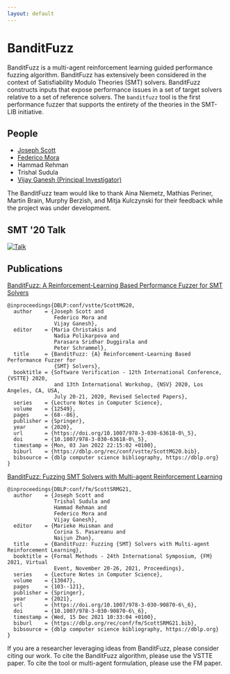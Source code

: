 ```yaml
---
layout: default
---
```


# BanditFuzz

BanditFuzz is a multi-agent reinforcement learning guided performance fuzzing algorithm. BanditFuzz has extensively been considered in the context of Satisfiability Modulo Theories (SMT)  solvers. BanditFuzz constructs inputs that expose performance issues in a set of target solvers relative to a set of reference solvers. The `banditfuzz` tool is the first performance fuzzer that supports the entirety of the theories in the SMT-LIB initiative. 

## People
* [Joseph Scott](https://www.joe-scott.net/)
* [Federico Mora](https://federico.morarocha.ca)
* Hammad Rehman
* Trishal Sudula
* [Vijay Ganesh (Principal Investigator)](https://ece.uwaterloo.ca/~vganesh/)

The BanditFuzz team would like to thank Aina Niemetz, Mathias Periner, Martin Brain, Murphy Berzish, and Mitja Kulczynski for their feedback while the project was under development. 

## SMT '20 Talk

[![Talk](https://img.youtube.com/vi/OfZaIUXltf4/0.jpg)](https://youtu.be/OfZaIUXltf4?t=4013)


## Publications

[BanditFuzz: A Reinforcement-Learning Based Performance Fuzzer for SMT Solvers](https://www.semanticscholar.org/paper/BanditFuzz%3A-A-Reinforcement-Learning-Based-Fuzzer-Scott-Mora/4dd1361dd215cc2d02f178f4ec307b74a4f51cbb)

```
@inproceedings{DBLP:conf/vstte/ScottMG20,
  author    = {Joseph Scott and
               Federico Mora and
               Vijay Ganesh},
  editor    = {Maria Christakis and
               Nadia Polikarpova and
               Parasara Sridhar Duggirala and
               Peter Schrammel},
  title     = {BanditFuzz: {A} Reinforcement-Learning Based Performance Fuzzer for
               {SMT} Solvers},
  booktitle = {Software Verification - 12th International Conference, {VSTTE} 2020,
               and 13th International Workshop, {NSV} 2020, Los Angeles, CA, USA,
               July 20-21, 2020, Revised Selected Papers},
  series    = {Lecture Notes in Computer Science},
  volume    = {12549},
  pages     = {68--86},
  publisher = {Springer},
  year      = {2020},
  url       = {https://doi.org/10.1007/978-3-030-63618-0\_5},
  doi       = {10.1007/978-3-030-63618-0\_5},
  timestamp = {Mon, 03 Jan 2022 22:15:02 +0100},
  biburl    = {https://dblp.org/rec/conf/vstte/ScottMG20.bib},
  bibsource = {dblp computer science bibliography, https://dblp.org}
}
```

[BanditFuzz: Fuzzing SMT Solvers with Multi-agent Reinforcement Learning](https://www.springerprofessional.de/en/banditfuzz-fuzzing-smt-solvers-with-multi-agent-reinforcement-le/19849098)

```
@inproceedings{DBLP:conf/fm/ScottSRMG21,
  author    = {Joseph Scott and
               Trishal Sudula and
               Hammad Rehman and
               Federico Mora and
               Vijay Ganesh},
  editor    = {Marieke Huisman and
               Corina S. Pasareanu and
               Naijun Zhan},
  title     = {BanditFuzz: Fuzzing {SMT} Solvers with Multi-agent Reinforcement Learning},
  booktitle = {Formal Methods - 24th International Symposium, {FM} 2021, Virtual
               Event, November 20-26, 2021, Proceedings},
  series    = {Lecture Notes in Computer Science},
  volume    = {13047},
  pages     = {103--121},
  publisher = {Springer},
  year      = {2021},
  url       = {https://doi.org/10.1007/978-3-030-90870-6\_6},
  doi       = {10.1007/978-3-030-90870-6\_6},
  timestamp = {Wed, 15 Dec 2021 10:33:04 +0100},
  biburl    = {https://dblp.org/rec/conf/fm/ScottSRMG21.bib},
  bibsource = {dblp computer science bibliography, https://dblp.org}
}
```

If you are a researcher leveraging ideas from BanditFuzz, please consider citing our work. To cite the BanditFuzz algorithm, please use the VSTTE paper. To cite the tool or multi-agent formulation, please use the FM paper.
